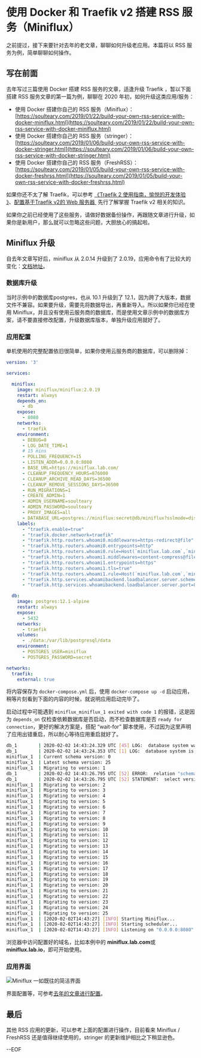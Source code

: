 # 使用 Docker 和 Traefik v2 搭建 RSS 服务（Miniflux）

之前提过，接下来要针对去年的老文章，聊聊如何升级老应用。本篇将以 RSS 服务为例，简单聊聊如何操作。

<!-- more -->

## 写在前面

去年写过三篇使用 Docker 搭建 RSS 服务的文章，适逢升级 Traefik ，暂以下面搭建 RSS 服务文章的第一篇为例，聊聊在 2020 年初，如何升级这类应用/服务：

- 使用 Docker 搭建你自己的 RSS 服务（Miniflux）：[https://soulteary.com/2019/01/22/build-your-own-rss-service-with-docker-miniflux.html](https://soulteary.com/2019/01/22/build-your-own-rss-service-with-docker-miniflux.html)
- 使用 Docker 搭建你自己的 RSS 服务（stringer）：[https://soulteary.com/2019/01/06/build-your-own-rss-service-with-docker-stringer.html](https://soulteary.com/2019/01/06/build-your-own-rss-service-with-docker-stringer.html)
- 使用 Docker 搭建你自己的 RSS 服务（FreshRSS）：[https://soulteary.com/2019/01/05/build-your-own-rss-service-with-docker-freshrss.html](https://soulteary.com/2019/01/05/build-your-own-rss-service-with-docker-freshrss.html)

如果你还不太了解 Traefik，可以参考 [《Traefik 2 使用指南，愉悦的开发体验 》](https://soulteary.com/2020/01/28/traefik-2-user-guide-pleasant-development-experience.html)、[配置基于Traefik v2的 Web 服务器 ](https://soulteary.com/2020/02/01/configure-traefik-v2-based-web-server.html) 先行了解掌握 Traefik v2 相关的知识。

如果你之前已经使用了这些服务，请做好数据备份操作，再跟随文章进行升级，如果你是新用户，那么就可以忽略这些问题，大胆放心的搞起啦。

## Miniflux 升级

自去年文章写好后，miniflux 从 2.0.14 升级到了 2.0.19，应用命令有了比较大的变化：[文档地址](https://miniflux.app/docs/configuration.html)。

### 数据库升级

当时示例中的数据库postgres，也从 10.1 升级到了 12.1，因为跨了大版本，数据文件不兼容。如果要升级，需要先将数据导出，再重新导入。所以如果你已经在使用 Miniflux，并且没有使用云服务商的数据库，而是使用文章示例中的数据库方案，请不要直接修改配置，升级数据库版本，单独升级应用就好了。

### 应用配置

单机使用的完整配置依旧很简单，如果你使用云服务商的数据库，可以删除掉：

```yaml
version: '3'

services:

  miniflux:
    image: miniflux/miniflux:2.0.19
    restart: always
    depends_on:
      - db
    expose:
      - 8080
    networks:
      - traefik
    environment:
      - DEBUG=0
      - LOG_DATE_TIME=1
      # 15 mins
      - POLLING_FREQUENCY=15
      - LISTEN_ADDR=0.0.0.0:8080
      - BASE_URL=https://miniflux.lab.com/
      - CLEANUP_FREQUENCY_HOURS=876000
      - CLEANUP_ARCHIVE_READ_DAYS=36500
      - CLEANUP_REMOVE_SESSIONS_DAYS=36500
      - RUN_MIGRATIONS=1
      - CREATE_ADMIN=1
      - ADMIN_USERNAME=soulteary
      - ADMIN_PASSWORD=soulteary
      - PROXY_IMAGES=all
      - DATABASE_URL=postgres://miniflux:secret@db/miniflux?sslmode=disable
    labels:
      - "traefik.enable=true"
      - "traefik.docker.network=traefik"
      - "traefik.http.routers.whoami0.middlewares=https-redirect@file"
      - "traefik.http.routers.whoami0.entrypoints=http"
      - "traefik.http.routers.whoami0.rule=Host(`miniflux.lab.com`,`miniflux.lab.io`)"
      - "traefik.http.routers.whoami1.middlewares=content-compress@file"
      - "traefik.http.routers.whoami1.entrypoints=https"
      - "traefik.http.routers.whoami1.tls=true"
      - "traefik.http.routers.whoami1.rule=Host(`miniflux.lab.com`,`miniflux.lab.io`)"
      - "traefik.http.services.whoamibackend.loadbalancer.server.scheme=http"
      - "traefik.http.services.whoamibackend.loadbalancer.server.port=8080"

  db:
    image: postgres:12.1-alpine
    restart: always
    expose:
      - 5432
    networks:
      - traefik
    volumes:
      - ./data:/var/lib/postgresql/data
    environment:
      - POSTGRES_USER=miniflux
      - POSTGRES_PASSWORD=secret

networks:
  traefik:
    external: true
```

将内容保存为 `docker-compose.yml` 后，使用 `docker-compose up -d` 启动应用，稍等片刻看到下面的内容的时候，就说明应用启动完毕了。

启动过程中可能遇到 `miniflux_miniflux_1 exited with code 1` 的报错，这是因为 `depends_on` 仅检查依赖数据库是否启动，而不检查数据库是否 `ready for connection`，更好的解决方案是，搭配 “wait-for” 脚本使用，不过因为这里声明了应用出错重启，所以耐心等待应用重启就好了。

```bash
db_1        | 2020-02-02 14:43:24.329 UTC [45] LOG:  database system was shut down at 2020-02-02 14:43:24 UTC
db_1        | 2020-02-02 14:43:24.353 UTC [1] LOG:  database system is ready to accept connections
miniflux_1  | Current schema version: 0
miniflux_1  | Latest schema version: 25
miniflux_1  | Migrating to version: 1
db_1        | 2020-02-02 14:43:26.795 UTC [52] ERROR:  relation "schema_version" does not exist at character 21
db_1        | 2020-02-02 14:43:26.795 UTC [52] STATEMENT:  select version from schema_version
miniflux_1  | Migrating to version: 2
miniflux_1  | Migrating to version: 3
miniflux_1  | Migrating to version: 4
miniflux_1  | Migrating to version: 5
miniflux_1  | Migrating to version: 6
miniflux_1  | Migrating to version: 7
miniflux_1  | Migrating to version: 8
miniflux_1  | Migrating to version: 9
miniflux_1  | Migrating to version: 10
miniflux_1  | Migrating to version: 11
miniflux_1  | Migrating to version: 12
miniflux_1  | Migrating to version: 13
miniflux_1  | Migrating to version: 14
miniflux_1  | Migrating to version: 15
miniflux_1  | Migrating to version: 16
miniflux_1  | Migrating to version: 17
miniflux_1  | Migrating to version: 18
miniflux_1  | Migrating to version: 19
miniflux_1  | Migrating to version: 20
miniflux_1  | Migrating to version: 21
miniflux_1  | Migrating to version: 22
miniflux_1  | Migrating to version: 23
miniflux_1  | Migrating to version: 24
miniflux_1  | Migrating to version: 25
miniflux_1  | [2020-02-02T14:43:27] [INFO] Starting Miniflux...
miniflux_1  | [2020-02-02T14:43:27] [INFO] Starting scheduler...
miniflux_1  | [2020-02-02T14:43:27] [INFO] Listening on "0.0.0.0:8080" without TLS
```

浏览器中访问配置好的域名，比如本例中的 **miniflux.lab.com**或**miniflux.lab.io**，即可开始使用。

### 应用界面

![Miniflux 一如既往的简洁界面](https://attachment.soulteary.com/2020/02/02/miniflux-ui.png)

界面配置等，可参考[去年的文章进行配置](https://soulteary.com/2019/01/22/build-your-own-rss-service-with-docker-miniflux.html)。

## 最后

其他 RSS 应用的更新，可以参考上面的配置进行操作，目前看来 Miniflux / FreshRSS 还是值得继续使用的，stringer 的更新维护相比之下稍显逊色。

--EOF
